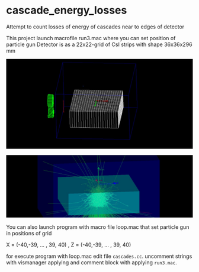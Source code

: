 # cascade_energy_losses
Attempt to count losses of energy of cascades near to edges of detector

This project launch macrofile run3.mac where you can set position of particle gun
Detector is as a 22x22-grid of CsI strips with shape 36x36x296 mm 

![](geometry.jpg)

![](procces_and_geometry.jpg)


You can also launch program with macro file loop.mac that set particle gun in positions of grid 
            
X = (-40,-39, ... , 39, 40)  ,  Z = (-40,-39, ... , 39, 40)

for execute program with loop.mac edit file `cascades.cc`.  uncomment strings with vismanager applying and comment block with applying `run3.mac`. 
